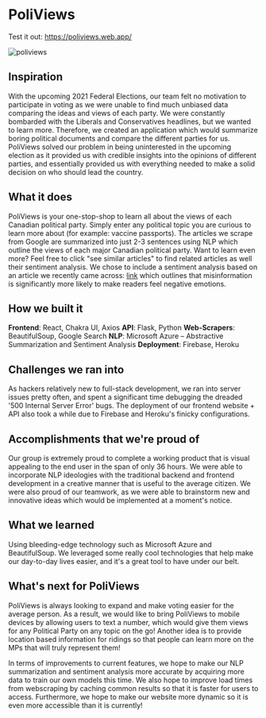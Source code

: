 # PoliViews
Test it out: https://poliviews.web.app/

![poliviews](https://user-images.githubusercontent.com/69891859/133920386-f98fbaf1-8362-471a-bbf9-1da004fa7222.png)


## Inspiration

With the upcoming 2021 Federal Elections, our team felt no motivation to participate in voting as we were unable to find much unbiased data comparing the ideas and views of each party. We were constantly bombarded with the Liberals and Conservatives headlines, but we wanted to learn more. Therefore, we created an application which would summarize boring political documents and compare the different parties for us. PoliViews solved our problem in being uninterested in the upcoming election as it provided us with credible insights into the opinions of different parties, and essentially provided us with everything needed to make a solid decision on who should lead the country.

## What it does

PoliViews is your one-stop-shop to learn all about the views of each Canadian political party. Simply enter any political topic you are curious to learn more about (for example: vaccine passports). The articles we scrape from Google are summarized into just 2-3 sentences using NLP which outline the views of each major Canadian political party. Want to learn even more? Feel free to click "see similar articles" to find related articles as well their sentiment analysis.  We chose to include a sentiment analysis based on an article we recently came across: [link](https://www.nature.com/articles/s41599-019-0224-y.pdf) which outlines that misinformation is significantly more likely to make readers feel negative emotions. 

## How we built it

**Frontend**: React, Chakra UI, Axios 
**API**: Flask, Python 
**Web-Scrapers**: BeautifulSoup, Google Search
**NLP**: Microsoft Azure – Abstractive Summarization and Sentiment Analysis
**Deployment**: Firebase, Heroku

## Challenges we ran into

As hackers relatively new to full-stack development, we ran into server issues pretty often, and spent a significant time debugging the dreaded '500 Internal Server Error' bugs. The deployment of our frontend website + API also took a while due to Firebase and Heroku's finicky configurations. 

## Accomplishments that we're proud of

Our group is extremely proud to complete a working product that is visual appealing to the end user in the span of only 36 hours. We were able to incorporate NLP ideologies with the traditional backend and frontend development in a creative manner that is useful to the average citizen. We were also proud of our teamwork, as we were able to brainstorm new and innovative ideas which would be implemented at a moment's notice. 

## What we learned

Using bleeding-edge technology such as Microsoft Azure and BeautifulSoup. We leveraged some really cool technologies that help make our day-to-day lives easier, and it's a great tool to have under our belt. 

## What's next for PoliViews

PoliViews is always looking to expand and make voting easier for the average person. As a result, we would like to bring PoliViews to mobile devices by allowing users to text a number, which would give them views for any Political Party on any topic on the go! Another idea is to provide location based information for ridings so that people can learn more on the MPs that will truly represent them!

In terms of improvements to current features, we hope to make our NLP summarization and sentiment analysis more accurate by acquiring more data to train our own models this time. We also hope to improve load times from webscraping by caching common results so that it is faster for users to access. Furthermore, we hope to make our website more dynamic so it is even more accessible than it is currently!
